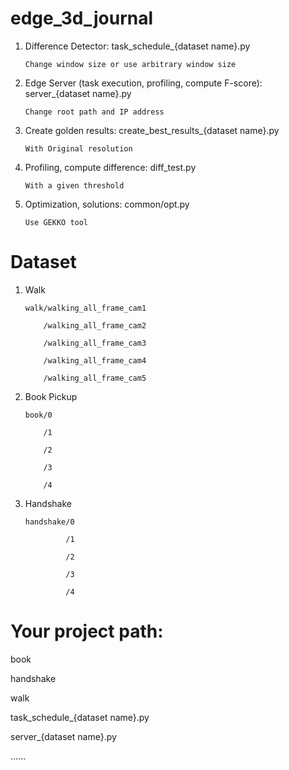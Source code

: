 # edge_3d_journal

1. Difference Detector: task_schedule_{dataset name}.py

       Change window size or use arbitrary window size
   
2. Edge Server (task execution, profiling, compute F-score): server_{dataset name}.py

       Change root path and IP address
       
3. Create golden results: create_best_results_{dataset name}.py

       With Original resolution
       
4. Profiling, compute difference: diff_test.py

       With a given threshold
       
5. Optimization, solutions: common/opt.py

       Use GEKKO tool
   
# Dataset 
1. Walk

       walk/walking_all_frame_cam1

           /walking_all_frame_cam2
       
           /walking_all_frame_cam3
       
           /walking_all_frame_cam4
       
           /walking_all_frame_cam5
            
2. Book Pickup

       book/0

           /1
       
           /2
       
           /3
       
           /4
       
3. Handshake
   
       handshake/0

                /1
       
                /2
       
                /3
       
                /4
   
# Your project path:
  book
  
  handshake
  
  walk
  
  task_schedule_{dataset name}.py
  
  server_{dataset name}.py
  
  ......
